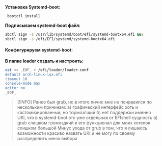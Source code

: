**Установка Systemd-boot:**
```bash
 bootctl install
```
**Подписываем systemd-boot файл:**
```bash
sbctl sign -s /usr/lib/systemd/boot/efi/systemd-bootx64.efi &&\
sbctl sign -s /efi/EFI/systemd/systemd-bootx64.efi 
```
#### Конфигурируем systemd-boot:
**В папке loader создать и настроить:**
```bash
cat << _EOF_ > /efi/loader/loader.conf
default arch-linux-lqx.efi
timeout 10
console-mode max
editor no
_EOF_
```
> [!INFO]
> Ранее был grub, но в итоге лично мне не понравился по нескольким причинам:
> а) графический интерфейс хоть и кастомизированный, но тормозящий
> б) нет поддержки именно UKI, что в systemd-boot это уже отдельная от EFIshell сущность
> в) grub слишком громоздкий и его функционал для моих хотелок слишком большой
> Минус ухода от grub в том, что я лишаюсь возможности красиво назвать UKI и не могу по своему распределить меню выбора
